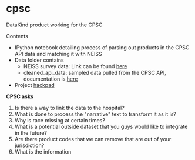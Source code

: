 # cpsc
DataKind product working for the CPSC

Contents

* IPython notebook detailing process of parsing out products in the CPSC API data and matching it with NEISS
* Data folder contains
  * NEISS survey data: Link can be found [here](http://www.cpsc.gov/Research--Statistics/NEISS-Injury-Data/)
  * cleaned_api_data: sampled data pulled from the CPSC API, documentation is [here](http://saferproducts.gov/faq-developers.aspx)
* Project [hackpad](https://cpsc.hackpad.com/CPSC-DKDC-Collaboration-rSCwrRtDtyx)

**CPSC asks**

1. Is there a way to link the data to the hospital?
2. What is done to process the "narrative" text to transform it as it is?
3. Why is race missing at certain times?
4. What is a potential outside dataset that you guys would like to integrate in the future?
5. Are there product codes that we can remove that are out of your jurisdiction?
6. What is the information

